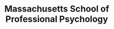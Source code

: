 ---
layout: repo
title: "Massachusetts School of Professional Psychology"
id: 18076
permalink: repos/18076/
---